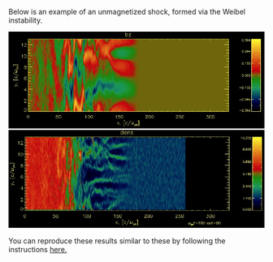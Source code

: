 Below is an example of an unmagnetized shock, formed via the Weibel instability. 

<img src="_img/sample_shockBz.jpg" alt="Bz" class="inline"/>

<img src="_img/sample_shock_dens.jpg" alt="Density" class="inline"/>

You can reproduce these results similar to these by following the instructions [here.](Running-your-first-Tristan-MP-simulation)
